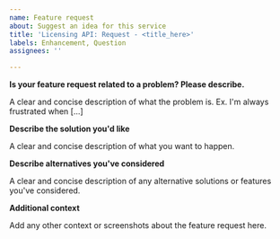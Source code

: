 ```yaml
---
name: Feature request
about: Suggest an idea for this service
title: 'Licensing API: Request - <title_here>'
labels: Enhancement, Question
assignees: ''

---
```


**Is your feature request related to a problem? Please describe.**

A clear and concise description of what the problem is. 
Ex. I'm always frustrated when [...]

**Describe the solution you'd like**

A clear and concise description of what you want to happen.

**Describe alternatives you've considered**

A clear and concise description of any alternative solutions or features you've considered.

**Additional context**

Add any other context or screenshots about the feature request here.
